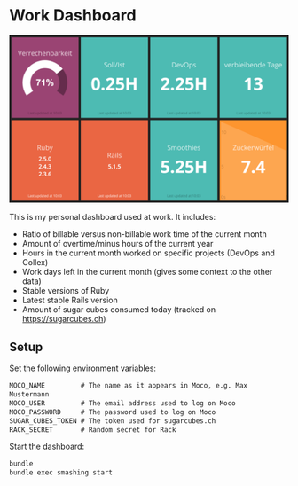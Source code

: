 # Work Dashboard

![Dashboard](docs/dashboard.png)

This is my personal dashboard used at work. It includes:

- Ratio of billable versus non-billable work time of the current month
- Amount of overtime/minus hours of the current year
- Hours in the current month worked on specific projects (DevOps and Collex)
- Work days left in the current month (gives some context to the other data)
- Stable versions of Ruby
- Latest stable Rails version
- Amount of sugar cubes consumed today (tracked on https://sugarcubes.ch)

## Setup

Set the following environment variables:

```
MOCO_NAME         # The name as it appears in Moco, e.g. Max Mustermann
MOCO_USER         # The email address used to log on Moco
MOCO_PASSWORD     # The password used to log on Moco
SUGAR_CUBES_TOKEN # The token used for sugarcubes.ch
RACK_SECRET       # Random secret for Rack
```

Start the dashboard:

```
bundle
bundle exec smashing start
```
